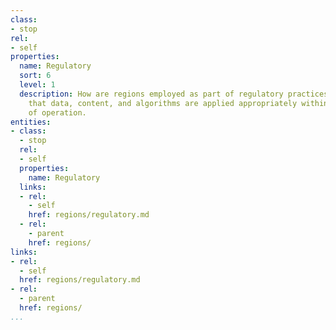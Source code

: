```yaml
---
class:
- stop
rel:
- self
properties:
  name: Regulatory
  sort: 6
  level: 1
  description: How are regions employed as part of regulatory practices, ensuring
    that data, content, and algorithms are applied appropriately within specific areas
    of operation.
entities:
- class:
  - stop
  rel:
  - self
  properties:
    name: Regulatory
  links:
  - rel:
    - self
    href: regions/regulatory.md
  - rel:
    - parent
    href: regions/
links:
- rel:
  - self
  href: regions/regulatory.md
- rel:
  - parent
  href: regions/
...
```


